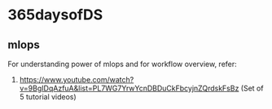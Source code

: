 # 365daysofDS

## mlops

For understanding power of mlops and for workflow overview, refer: 

1. https://www.youtube.com/watch?v=9BgIDqAzfuA&list=PL7WG7YrwYcnDBDuCkFbcyjnZQrdskFsBz
	(Set of 5 tutorial videos)

